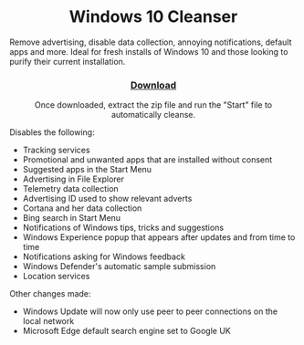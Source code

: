 <h1 align="center">Windows 10 Cleanser</h1>
<p>
  Remove advertising, disable data collection, annoying notifications, default apps and more. Ideal for fresh installs of Windows 10 and those looking to purify their current installation.
</p>
<h3 align="center">
  <a href="https://github.com/Carlmundo/W10-Cleanser/archive/W10-Cleanser.zip">Download</a>
</h3>
<div>
<p align="center">Once downloaded, extract the zip file and run the "Start" file to automatically cleanse.</p>
<p>Disables the following:</p>
<ul>
	<li>Tracking services</li>
	<li>Promotional and unwanted apps that are installed without consent</li>
	<li>Suggested apps in the Start Menu</li>
	<li>Advertising in File Explorer</li>
	<li>Telemetry data collection</li>
	<li>Advertising ID used to show relevant adverts</li>
	<li>Cortana and her data collection</li>
	<li>Bing search in Start Menu</li>
	<li>Notifications of Windows tips, tricks and suggestions</li>
	<li>Windows Experience popup that appears after updates and from time to time</li>
	<li>Notifications asking for Windows feedback</li>
	<li>Windows Defender's automatic sample submission</li>
	<li>Location services</li>
</ul>
<p>Other changes made:</p>
<ul>
<li>Windows Update will now only use peer to peer connections on the local network</li>
<li>Microsoft Edge default search engine set to Google UK</li>
</ul>
</div>